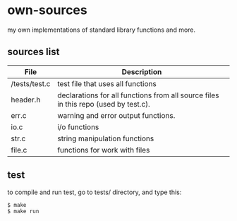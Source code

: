 # own-sources
my own implementations of standard library functions and more.

## sources list

| File | Description |
| --- | --- |
| /tests/test.c | test file that uses all functions |
| header.h | declarations for all functions from all source files in this repo (used by test.c). |
| err.c | warning and error output functions. |
| io.c | i/o functions |
| str.c | string manipulation functions |
| file.c | functions for work with files |

## test

to compile and run test, go to tests/ directory, and type this:

```shell
$ make
$ make run
```
